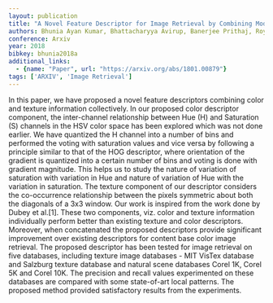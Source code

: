 ```yaml
---
layout: publication
title: "A Novel Feature Descriptor for Image Retrieval by Combining Modified Color Histogram and Diagonally Symmetric Co-occurrence Texture Pattern"
authors: Bhunia Ayan Kumar, Bhattacharyya Avirup, Banerjee Prithaj, Roy Partha Pratim, Murala Subrahmanyam
conference: Arxiv
year: 2018
bibkey: bhunia2018a
additional_links:
  - {name: "Paper", url: "https://arxiv.org/abs/1801.00879"}
tags: ['ARXIV', 'Image Retrieval']
---
```

In this paper, we have proposed a novel feature descriptors combining color and texture information collectively. In our proposed color descriptor component, the inter-channel relationship between Hue (H) and Saturation (S) channels in the HSV color space has been explored which was not done earlier. We have quantized the H channel into a number of bins and performed the voting with saturation values and vice versa by following a principle similar to that of the HOG descriptor, where orientation of the gradient is quantized into a certain number of bins and voting is done with gradient magnitude. This helps us to study the nature of variation of saturation with variation in Hue and nature of variation of Hue with the variation in saturation. The texture component of our descriptor considers the co-occurrence relationship between the pixels symmetric about both the diagonals of a 3x3 window. Our work is inspired from the work done by Dubey et al.[1]. These two components, viz. color and texture information individually perform better than existing texture and color descriptors. Moreover, when concatenated the proposed descriptors provide significant improvement over existing descriptors for content base color image retrieval. The proposed descriptor has been tested for image retrieval on five databases, including texture image databases - MIT VisTex database and Salzburg texture database and natural scene databases Corel 1K, Corel 5K and Corel 10K. The precision and recall values experimented on these databases are compared with some state-of-art local patterns. The proposed method provided satisfactory results from the experiments.